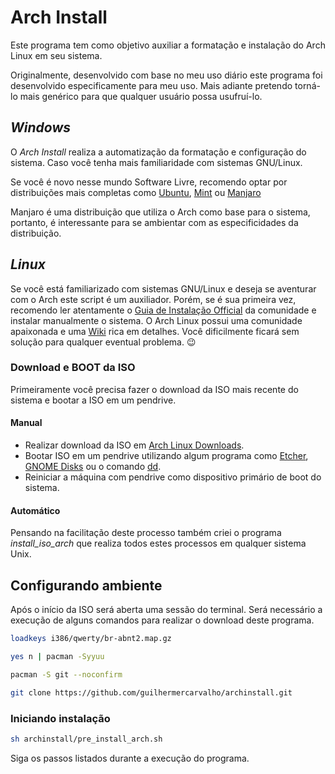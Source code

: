 # Arch Install

Este programa tem como objetivo auxiliar a formatação e instalação do Arch Linux em seu sistema.

Originalmente, desenvolvido com base no meu uso diário este programa foi desenvolvido especificamente para meu uso. Mais adiante pretendo torná-lo mais genérico para que qualquer usuário possa usufruí-lo.

## *Windows*

O *Arch Install* realiza a automatização da formatação e configuração do sistema. Caso você tenha mais familiaridade com sistemas GNU/Linux.

Se você é novo nesse mundo Software Livre, recomendo optar por distribuições mais completas como [Ubuntu](https://ubuntu.com/), [Mint](https://linuxmint.com/) ou [Manjaro](https://manjaro.org/)

Manjaro é uma distribuição que utiliza o Arch como base para o sistema, portanto, é interessante para se ambientar com as especificidades da distribuição.

## *Linux*

Se você está familiarizado com sistemas GNU/Linux e deseja se aventurar com o Arch este script é um auxiliador. Porém, se é sua primeira vez, recomendo ler atentamente o [Guia de Instalação Official](https://wiki.archlinux.org/index.php/Installation_guide) da comunidade e instalar manualmente o sistema. O Arch Linux possui uma comunidade apaixonada e uma [Wiki](https://wiki.archlinux.org/) rica em detalhes. Você dificilmente ficará sem solução para qualquer eventual problema. :wink:

### Download e BOOT da ISO

Primeiramente você precisa fazer o download da ISO mais recente do sistema e bootar a ISO em um pendrive.

#### Manual

* Realizar download da ISO em [Arch Linux Downloads](https://www.archlinux.org/download/).
* Bootar ISO em um pendrive utilizando algum programa como [Etcher](https://www.balena.io/etcher/), [GNOME Disks](https://wiki.gnome.org/Apps/Disks) ou o comando [dd](http://man7.org/linux/man-pages/man1/dd.1.html).
* Reiniciar a máquina com pendrive como dispositivo primário de boot do sistema.

#### Automático

Pensando na facilitação deste processo também criei o programa *install_iso_arch* que realiza todos estes processos em qualquer sistema Unix.

## Configurando ambiente

Após o início da ISO será aberta uma sessão do terminal. Será necessário a execução de alguns comandos para realizar o download deste programa.

```bash
loadkeys i386/qwerty/br-abnt2.map.gz
```

```bash
yes n | pacman -Syyuu
```

```bash
pacman -S git --noconfirm
```

```bash
git clone https://github.com/guilhermercarvalho/archinstall.git
```

### Iniciando instalação

```bash
sh archinstall/pre_install_arch.sh
```

Siga os passos listados durante a execução do programa.
